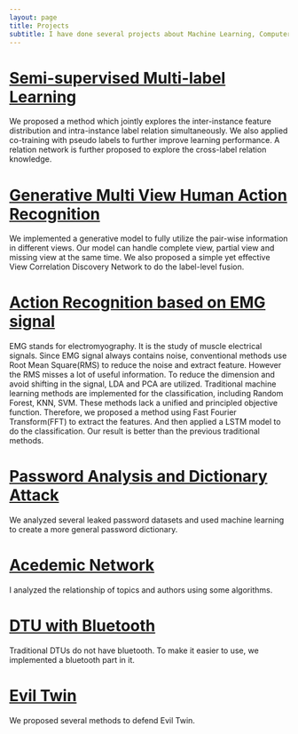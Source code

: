 ```yaml
---
layout: page
title: Projects
subtitle: I have done several projects about Machine Learning, Computer Vision, Iot, Wireless Network and Network Security.
---
```


# [Semi-supervised Multi-label Learning](https://wenwen0319.github.io/Semi_supervised_Multi_label/)

We proposed a method which jointly explores the inter-instance feature distribution and intra-instance label relation simultaneously. We also applied co-training with pseudo labels to further improve learning performance. A relation network is further proposed to explore the cross-label relation knowledge. 

# [Generative Multi View Human Action Recognition](https://github.com/wanglichenxj/Generative-Multi-View-Human-Action-Recognition)

We implemented a generative model to fully utilize the pair-wise information in different views. Our model can handle complete view, partial view and missing view at the same time. We also proposed a simple yet effective View Correlation Discovery Network to do the label-level fusion.

# [Action Recognition based on EMG signal](https://wenwen0319.github.io/EMG/)

EMG stands for electromyography. It is the study of muscle electrical signals. Since EMG signal always contains noise, conventional methods use Root Mean Square(RMS) to reduce the noise and extract feature. However the RMS misses a lot of useful information. To reduce the dimension and avoid shifting in the signal, LDA and PCA are utilized. Traditional machine learning methods are implemented for the classification, including Random Forest, KNN, SVM. These methods lack a unified and principled objective function. Therefore, we proposed a method using Fast Fourier Transform(FFT) to extract the features. And then applied a LSTM model to do the classification. Our result is better than the previous traditional methods.

# [Password Analysis and Dictionary Attack](https://wenwen0319.github.io/GENPass/)

We analyzed several leaked password datasets and used machine learning to create a more general password dictionary.

# [Acedemic Network](https://wenwen0319.github.io/acenet/)

I analyzed the relationship of topics and authors using some algorithms.

# [DTU with Bluetooth](https://wenwen0319.github.io/dtu/)

Traditional DTUs do not have bluetooth. To make it easier to use, we implemented a bluetooth part in it.

# [Evil Twin](https://wenwen0319.github.io/eviltwin/)

We proposed several methods to defend Evil Twin.

